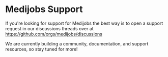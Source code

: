 # Medijobs Support

If you're looking for support for Medijobs the best way is to open a 
support request in our discussions threads over at https://github.com/orgs/medijobs/discussions

We are currently building a community, documentation, and support resources, so stay tuned for more!

